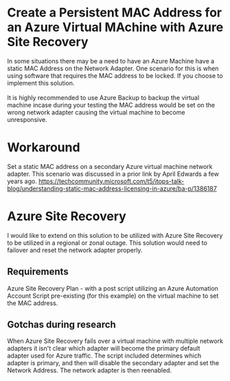 # Create a Persistent MAC Address for an Azure Virtual MAchine with Azure Site Recovery
In some situations there may be a need to have an Azure Machine have a static MAC Address on the Network Adapter.
One scenario for this is when using software that requires the MAC address to be locked.
If you choose to implement this solution. <br> <br> It is highly recommended to use Azure Backup to backup the virtual machine incase during your testing the MAC address would be set on the wrong network adapter causing the virtual machine to become unresponsive.

# Workaround
Set a static MAC address on a secondary Azure virtual machine network adapter.
This scenario was discussed in a prior link by April Edwards a few years ago. https://techcommunity.microsoft.com/t5/itops-talk-blog/understanding-static-mac-address-licensing-in-azure/ba-p/1386187
# Azure Site Recovery
I would like to extend on this solution to be utilized with Azure Site Recovery to be utilized in a regional or zonal outage. This solution would need to failover and reset the network adapter properly.

## Requirements
Azure Site Recovery Plan - with a post script utilizing an Azure Automation Account
Script pre-existing (for this example) on the virtual machine to set the MAC address.

## Gotchas during research
When Azure Site Recovery fails over a virtual machine with multiple network adapters it isn't clear which adapter will become the primary default adapter used for Azure traffic. 
The script included determines which adapter is primary, and then will disable the secondary adapter and set the Network Address. The network adapter is then reenabled. 
